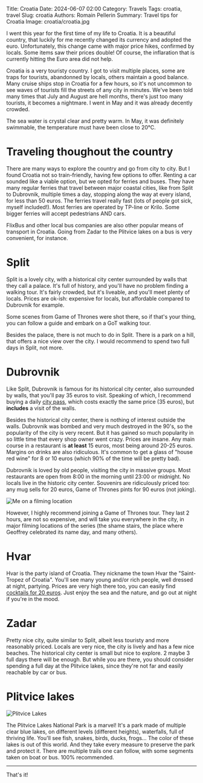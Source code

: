 Title: Croatia
Date: 2024-06-07 02:00
Category: Travels
Tags: croatia, travel
Slug: croatia
Authors: Romain Pellerin
Summary: Travel tips for Croatia
Image: croatia/croatia.jpg

I went this year for the first time of my life to Croatia. It is a beautiful country, that luckily for me recently changed its currency and adopted the euro. Unfortunately, this change came with major price hikes, confirmed by locals. Some items saw their prices double! Of course, the inflaration that is currently hitting the Euro area did not help.

Croatia is a very touristy country. I got to visit multiple places, some are traps for tourists, abandonned by locals, others maintain a good balance. Many cruise ships stop in Croatia for a few hours, so it's not uncommon to see waves of tourists fill the streets of any city in minutes. We've been told many times that July and August are hell months, there's just too many tourists, it becomes a nightmare. I went in May and it was already decently crowded.

The sea water is crystal clear and pretty warm. In May, it was definitely swimmable, the temperature must have been close to 20°C.

# Traveling thoughout the country

There are many ways to explore the country and go from city to city. But I found Croatia not so train-friendly, having few options to offer. Renting a car sounded like a viable option, but we opted for ferries and buses. They have many regular ferries that travel between major coastal cities, like from Split to Dubrovnik, multiple times a day, stopping along the way at every island, for less than 50 euros. The ferries travel really fast (lots of people got sick, myself included!). Most ferries are operated by TP-line or Krilo. Some bigger ferries will accept pedestrians AND cars.

FlixBus and other local bus companies are also other popular means of transport in Croatia. Going from Zadar to the Plitvice lakes on a bus is very convenient, for instance.

# Split

Split is a lovely city, with a historical city center surrounded by walls that they call a palace. It's full of history, and you'll have no problem finding a walking tour. It's fairly crowded, but it's liveable, and you'll meet plenty of locals. Prices are ok-ish: expensive for locals, but affordable compared to Dubrovnik for example.

Some scenes from Game of Thrones were shot there, so if that's your thing, you can follow a guide and embark on a GoT walking tour.

Besides the palace, there is not much to do in Split. There is a park on a hill, that offers a nice view over the city. I would recommend to spend two full days in Split, not more.

# Dubrovnik

Like Split, Dubrovnik is famous for its historical city center, also surrounded by walls, that you'll pay 35 euros to visit. Speaking of which, I recommend buying a daily [city pass](https://www.dubrovnikpass.com/), which costs exactly the same price (35 euros), but **includes** a visit of the walls.

Besides the historical city center, there is nothing of interest outside the walls. Dubrovnik was bombed and very much destroyed in the 90's, so the popularity of the city is very recent. But it has gained so much popularity in so little time that every shop owner went crazy. Prices are insane. Any main course in a restaurant is **at least** 15 euros, most being around 20-25 euros. Margins on drinks are also ridiculous. It's common to get a glass of "house red wine" for 8 or 10 euros (which 90% of the time will be pretty bad).

Dubrovnik is loved by old people, visiting the city in massive groups. Most restaurants are open from 8:00 in the morning until 23:00 or midnight. No locals live in the historic city center. Souvenirs are ridiculously priced too: any mug sells for 20 euros, Game of Thrones pints for 90 euros (not joking).

![Me on a filming location]({static}/images/croatia/dubrovnik.jpg)

However, I highly recommend joining a Game of Thrones tour. They last 2 hours, are not so expensive, and will take you everywhere in the city, in major filming locations of the series (the shame stairs, the place where Geoffrey celebrated its name day, and many others).

# Hvar

Hvar is the party island of Croatia. They nickname the town Hvar the "Saint-Tropez of Croatia". You'll see many young and/or rich people, well dressed at night, partying. Prices are very high there too, you can easily find [cocktails for 20 euros](https://maps.app.goo.gl/kGz3pL5gnrnBbM9J9). Just enjoy the sea and the nature, and go out at night if you're in the mood.

# Zadar

Pretty nice city, quite similar to Split, albeit less touristy and more reasonably priced. Locals are very nice, the city is lively and has a few nice beaches. The historical city center is small but nice to explore. 2 maybe 3 full days there will be enough. But while you are there, you should consider spending a full day at the Plitvice lakes, since they're not far and easily reachable by car or bus.

# Plitvice lakes

![Plitvice Lakes]({static}/images/croatia/plitvice.jpg)

The Plitvice Lakes National Park is a marvel! It's a park made of multiple clear blue lakes, on different levels (different heights), waterfalls, full of thriving life. You'll see fish, snakes, birds, ducks, frogs... The color of these lakes is out of this world. And they take every measure to preserve the park and protect it. There are multiple trails one can follow, with some segments taken on boat or bus. 100% recommended.

---

That's it!
